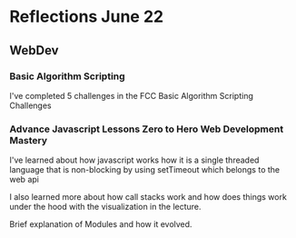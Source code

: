 # Reflections June 22

## WebDev

### Basic Algorithm Scripting

I've completed 5 challenges in the FCC Basic Algorithm Scripting Challenges

### Advance Javascript Lessons Zero to Hero Web Development Mastery

I've learned about how javascript works how it is a single threaded language that is non-blocking
by using setTimeout which belongs to the web api

I also learned more about how call stacks work and how does things work under the hood with the visualization in the lecture.

Brief explanation of Modules and how it evolved.